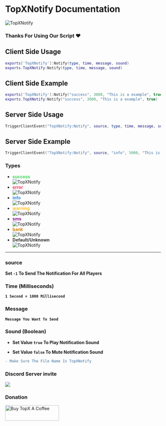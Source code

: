 # TopXNotify Documentation

![TopXNotify](https://cdn.discordapp.com/attachments/1045025595588874310/1173807302189523075/TopXNotify.png?ex=65654c3d&is=6552d73d&hm=5ed85f6adcb6b339ab009d4d6b3d4c46b7850f40d4e4f7b782b8d218f40f9977&)

### Thanks For Using Our Script ❤️


## Client Side Usage

```lua
exports['TopXNotify']:Notify(type, time, message, sound)
exports.TopXNotify:Notify(type, time, message, sound)
```

## Client Side Example

```lua
exports['TopXNotify']:Notify("success", 3000, "This is a example", true)
exports.TopXNotify:Notify("success", 3000, "This is a example", true)
```

## Server Side Usage

```lua
TriggerClientEvent("TopXNotify:Notify", source, type, time, message, sound)
```

## Server Side Example

```lua
TriggerClientEvent("TopXNotify:Notify", source, "info", 5000, "This is a example", false)
```
### Types

- **<span style="color:rgba(71, 215, 100, 1)">success</span><br>**
![TopXNotify](https://cdn.discordapp.com/attachments/1136980902640111717/1173947867426214010/image.png?ex=6565cf26&is=65535a26&hm=7ed77b2705eb803336aba582df1d069405355e69e9e4b2308d937a789db69327&)
- **<span style="color:rgba(255, 53, 91, 1)">error</span><br>**
![TopXNotify](https://cdn.discordapp.com/attachments/1136980902640111717/1173947810786328707/image.png?ex=6565cf18&is=65535a18&hm=553c059cb7e1d9de95546b62a8213c29deb87f580aa739fd946794eb6a75690d&)
- **<span style="color:rgba(47, 134, 235, 1)">info</span><br>**
![TopXNotify](https://cdn.discordapp.com/attachments/1136980902640111717/1173947911386714132/image.png?ex=6565cf30&is=65535a30&hm=8f164a52d4b5a7eb76c36765306ab0693291a0a5a640c58a692486aec7bc8b4f&)
- **<span style="color:rgba(255, 192, 33, 1)">warning</span><br>**
![TopXNotify](https://cdn.discordapp.com/attachments/1136980902640111717/1173948023508828190/image.png?ex=6565cf4b&is=65535a4b&hm=3a25d42764ee817e4e19291ad12ff09a7c98cffa6d5fa08915511f614e95ace1&)
- **<span style="color:rgb(139, 21, 143)">sms</span><br>**
![TopXNotify](https://cdn.discordapp.com/attachments/1136980902640111717/1173948070459867218/image.png?ex=6565cf56&is=65535a56&hm=a59dcf76ecc5b3274367af7fcda6514fb70a73568700d9b26c39c90dbd4d7673&)
- **<span style="color:rgb(209, 128, 6) ">bank</span><br>**
![TopXNotify](https://cdn.discordapp.com/attachments/1136980902640111717/1173947976650063882/image.png?ex=6565cf40&is=65535a40&hm=5b6cb1d03186cb80cc7481664ad45af88089195bdaeb92147887fbaad1040790&)
- **<span style="color:rgba(51, 51, 51, 1)">Default/Unknown</span><br>**
![TopXNotify](https://cdn.discordapp.com/attachments/1136980902640111717/1173948110926528582/image.png?ex=6565cf60&is=65535a60&hm=d0abffa698ee435f39495d66725c0710aea1db3d3008eec6a5625fb8b5ac4566&)


<hr>

### source

**Set `-1` To Send The Notification For All Players**

### Time (Milliseconds)

  **`1 Second = 1000 Millisecond`**

### Message 

**`Message You Want To Send`**

### Sound (Boolean) 

- **Set Value `true` To Play Notification Sound**

- **Set Value `false` To Mute Notification Sound**

```diff
- Make Sure The File Name Is TopXNotify
```

### Discord Server invite
[![](https://dcbadge.vercel.app/api/server/vuJQnbEMyu)](https://discord.gg/vuJQnbEMyu)

### Donation
<a href="https://www.buymeacoffee.com/topxteam26" target="_blank"><img src="https://cdn.buymeacoffee.com/buttons/v2/default-blue.png" alt="Buy TopX A Coffee" height="50" width="174"></a>
